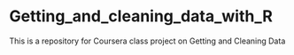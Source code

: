 # Getting_and_cleaning_data_with_R
This is a repository for Coursera class project on Getting and Cleaning Data
